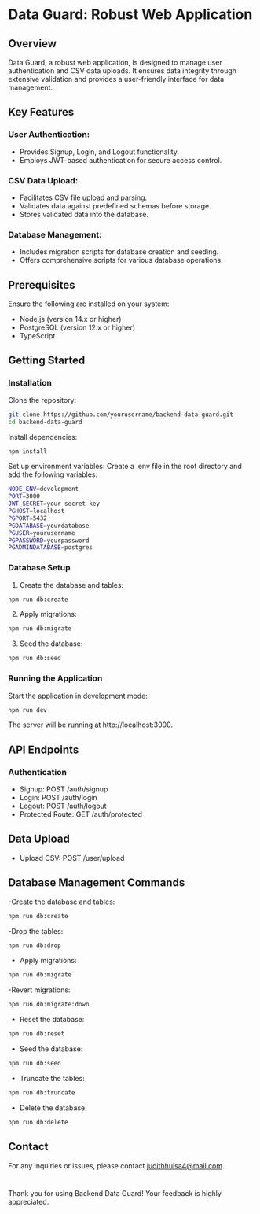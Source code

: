 # Data Guard: Robust Web Application

## Overview

Data Guard, a robust web application, is designed to manage user authentication and CSV data uploads. It ensures data integrity through extensive validation and provides a user-friendly interface for data management.

## Key Features

### User Authentication:

- Provides Signup, Login, and Logout functionality.
- Employs JWT-based authentication for secure access control.

### CSV Data Upload:

- Facilitates CSV file upload and parsing.
- Validates data against predefined schemas before storage.
- Stores validated data into the database.

### Database Management:

- Includes migration scripts for database creation and seeding.
- Offers comprehensive scripts for various database operations.

## Prerequisites

Ensure the following are installed on your system:

- Node.js (version 14.x or higher)
- PostgreSQL (version 12.x or higher)
- TypeScript

## Getting Started

### Installation

Clone the repository:

```sh
git clone https://github.com/yourusername/backend-data-guard.git
cd backend-data-guard
```

Install dependencies:

```sh
npm install
```

Set up environment variables: Create a .env file in the root directory and add the following variables:

```sh
NODE_ENV=development
PORT=3000
JWT_SECRET=your-secret-key
PGHOST=localhost
PGPORT=5432
PGDATABASE=yourdatabase
PGUSER=yourusername
PGPASSWORD=yourpassword
PGADMINDATABASE=postgres
```

### Database Setup

1. Create the database and tables:

```sh
npm run db:create
```

2. Apply migrations:

```sh
npm run db:migrate
```

3. Seed the database:

```sh
npm run db:seed
```

### Running the Application

Start the application in development mode:

```sh
npm run dev
```

The server will be running at http://localhost:3000.

## API Endpoints

### Authentication

- Signup: POST /auth/signup
- Login: POST /auth/login
- Logout: POST /auth/logout
- Protected Route: GET /auth/protected

## Data Upload

- Upload CSV: POST /user/upload

## Database Management Commands

-Create the database and tables:

```sh
npm run db:create
```

-Drop the tables:

```sh
npm run db:drop
```

- Apply migrations:

```sh
npm run db:migrate
```

-Revert migrations:

```sh
npm run db:migrate:down
```

- Reset the database:

```sh
npm run db:reset
```

- Seed the database:

```sh
npm run db:seed
```

- Truncate the tables:

```sh
npm run db:truncate
```

- Delete the database:

```sh
npm run db:delete
```

## Contact

For any inquiries or issues, please contact judithhuisa4@mail.com.

#

Thank you for using Backend Data Guard! Your feedback is highly appreciated.
